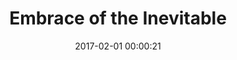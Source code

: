 ---
layout: post
title: Embrace of the Inevitable
description: Oil and mixed media on wood
date: 2017-02-01 00:00:21
s3Path: /imgs/2017/02/embrace-of-the-inevitable.jpg
---